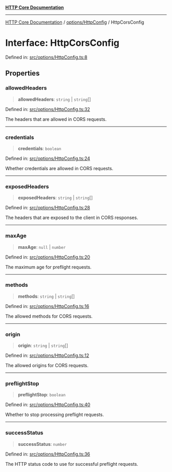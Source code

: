 [**HTTP Core Documentation**](../../../README.md)

***

[HTTP Core Documentation](../../../README.md) / [options/HttpConfig](../README.md) / HttpCorsConfig

# Interface: HttpCorsConfig

Defined in: [src/options/HttpConfig.ts:8](https://github.com/stonemjs/http-core/blob/6577700bdede2420a5df45a338635c35547070ea/src/options/HttpConfig.ts#L8)

## Properties

### allowedHeaders

> **allowedHeaders**: `string` \| `string`[]

Defined in: [src/options/HttpConfig.ts:32](https://github.com/stonemjs/http-core/blob/6577700bdede2420a5df45a338635c35547070ea/src/options/HttpConfig.ts#L32)

The headers that are allowed in CORS requests.

***

### credentials

> **credentials**: `boolean`

Defined in: [src/options/HttpConfig.ts:24](https://github.com/stonemjs/http-core/blob/6577700bdede2420a5df45a338635c35547070ea/src/options/HttpConfig.ts#L24)

Whether credentials are allowed in CORS requests.

***

### exposedHeaders

> **exposedHeaders**: `string` \| `string`[]

Defined in: [src/options/HttpConfig.ts:28](https://github.com/stonemjs/http-core/blob/6577700bdede2420a5df45a338635c35547070ea/src/options/HttpConfig.ts#L28)

The headers that are exposed to the client in CORS responses.

***

### maxAge

> **maxAge**: `null` \| `number`

Defined in: [src/options/HttpConfig.ts:20](https://github.com/stonemjs/http-core/blob/6577700bdede2420a5df45a338635c35547070ea/src/options/HttpConfig.ts#L20)

The maximum age for preflight requests.

***

### methods

> **methods**: `string` \| `string`[]

Defined in: [src/options/HttpConfig.ts:16](https://github.com/stonemjs/http-core/blob/6577700bdede2420a5df45a338635c35547070ea/src/options/HttpConfig.ts#L16)

The allowed methods for CORS requests.

***

### origin

> **origin**: `string` \| `string`[]

Defined in: [src/options/HttpConfig.ts:12](https://github.com/stonemjs/http-core/blob/6577700bdede2420a5df45a338635c35547070ea/src/options/HttpConfig.ts#L12)

The allowed origins for CORS requests.

***

### preflightStop

> **preflightStop**: `boolean`

Defined in: [src/options/HttpConfig.ts:40](https://github.com/stonemjs/http-core/blob/6577700bdede2420a5df45a338635c35547070ea/src/options/HttpConfig.ts#L40)

Whether to stop processing preflight requests.

***

### successStatus

> **successStatus**: `number`

Defined in: [src/options/HttpConfig.ts:36](https://github.com/stonemjs/http-core/blob/6577700bdede2420a5df45a338635c35547070ea/src/options/HttpConfig.ts#L36)

The HTTP status code to use for successful preflight requests.
